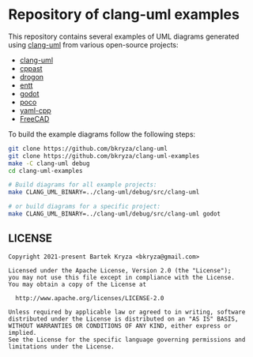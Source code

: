 # Repository of clang-uml examples

This repository contains several examples of UML diagrams generated using [clang-uml](https://github.com/bkryza/clang-uml) from various open-source projects:

* [clang-uml](./clang-uml/README.md)
* [cppast](./cppast/README.md)
* [drogon](./drogon/README.md)
* [entt](./entt/README.md)
* [godot](./godot/README.md)
* [poco](./poco/README.md)
* [yaml-cpp](./yaml-cpp/README.md)
* [FreeCAD](./freecad/README.md)

To build the example diagrams follow the following steps:

```bash
git clone https://github.com/bkryza/clang-uml
git clone https://github.com/bkryza/clang-uml-examples
make -C clang-uml debug
cd clang-uml-examples

# Build diagrams for all example projects:
make CLANG_UML_BINARY=../clang-uml/debug/src/clang-uml

# or build diagrams for a specific project:
make CLANG_UML_BINARY=../clang-uml/debug/src/clang-uml godot
```

## LICENSE

    Copyright 2021-present Bartek Kryza <bkryza@gmail.com>

    Licensed under the Apache License, Version 2.0 (the "License");
    you may not use this file except in compliance with the License.
    You may obtain a copy of the License at

      http://www.apache.org/licenses/LICENSE-2.0

    Unless required by applicable law or agreed to in writing, software
    distributed under the License is distributed on an "AS IS" BASIS,
    WITHOUT WARRANTIES OR CONDITIONS OF ANY KIND, either express or implied.
    See the License for the specific language governing permissions and
    limitations under the License.


